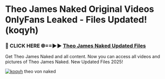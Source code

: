 # Theo James Naked Original Videos 0nlyFans Leaked - Files Updated! (koqyh)

<h3>🔴 CLICK HERE 🌐==►► <a href="https://tinyurl.com/up5wt9bj" rel="nofollow">Theo James Naked Updated Files</a></h3>

Get Theo James Naked and all content. Now you can access all videos and pictures of Theo James Naked. New Updated Files 2025!

[![koqyh](https://i.imgur.com/ABiUzMV.gif)](https://tinyurl.com/up5wt9bj)
theo von naked